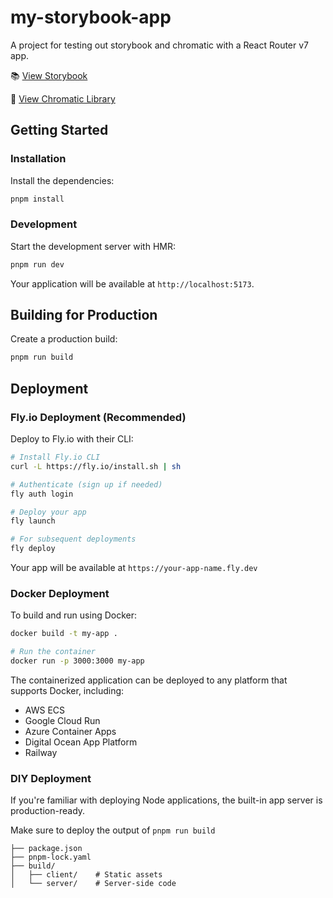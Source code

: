 # my-storybook-app

A project for testing out storybook and chromatic with a React Router v7 app.

📚 [View Storybook](https://master--6861c92d8f64e82f420817c9.chromatic.com)

🔗 [View Chromatic Library](https://www.chromatic.com/library?appId=6861c92d8f64e82f420817c9&branch=master)


## Getting Started

### Installation

Install the dependencies:

```bash
pnpm install
```

### Development

Start the development server with HMR:

```bash
pnpm run dev
```

Your application will be available at `http://localhost:5173`.

## Building for Production

Create a production build:

```bash
pnpm run build
```

## Deployment

### Fly.io Deployment (Recommended)

Deploy to Fly.io with their CLI:

```bash
# Install Fly.io CLI
curl -L https://fly.io/install.sh | sh

# Authenticate (sign up if needed)
fly auth login

# Deploy your app
fly launch

# For subsequent deployments
fly deploy
```

Your app will be available at `https://your-app-name.fly.dev`

### Docker Deployment

To build and run using Docker:

```bash
docker build -t my-app .

# Run the container
docker run -p 3000:3000 my-app
```

The containerized application can be deployed to any platform that supports Docker, including:

- AWS ECS
- Google Cloud Run
- Azure Container Apps
- Digital Ocean App Platform
- Railway

### DIY Deployment

If you're familiar with deploying Node applications, the built-in app server is production-ready.

Make sure to deploy the output of `pnpm run build`

```
├── package.json
├── pnpm-lock.yaml
├── build/
│   ├── client/    # Static assets
│   └── server/    # Server-side code
```
